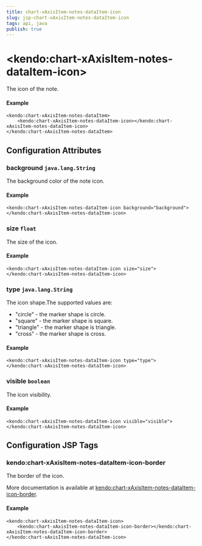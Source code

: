 ```yaml
---
title: chart-xAxisItem-notes-dataItem-icon
slug: jsp-chart-xAxisItem-notes-dataItem-icon
tags: api, java
publish: true
---
```


# \<kendo:chart-xAxisItem-notes-dataItem-icon\>

The icon of the note.

#### Example
    <kendo:chart-xAxisItem-notes-dataItem>
        <kendo:chart-xAxisItem-notes-dataItem-icon></kendo:chart-xAxisItem-notes-dataItem-icon>
    </kendo:chart-xAxisItem-notes-dataItem>

## Configuration Attributes

### background `java.lang.String`

The background color of the note icon.

#### Example
    <kendo:chart-xAxisItem-notes-dataItem-icon background="background">
    </kendo:chart-xAxisItem-notes-dataItem-icon>

### size `float`

The size of the icon.

#### Example
    <kendo:chart-xAxisItem-notes-dataItem-icon size="size">
    </kendo:chart-xAxisItem-notes-dataItem-icon>

### type `java.lang.String`

The icon shape.The supported values are:
* "circle" - the marker shape is circle.
* "square" - the marker shape is square.
* "triangle" - the marker shape is triangle.
* "cross" - the marker shape is cross.

#### Example
    <kendo:chart-xAxisItem-notes-dataItem-icon type="type">
    </kendo:chart-xAxisItem-notes-dataItem-icon>

### visible `boolean`

The icon visibility.

#### Example
    <kendo:chart-xAxisItem-notes-dataItem-icon visible="visible">
    </kendo:chart-xAxisItem-notes-dataItem-icon>


##  Configuration JSP Tags

### kendo:chart-xAxisItem-notes-dataItem-icon-border

The border of the icon.

More documentation is available at [kendo:chart-xAxisItem-notes-dataItem-icon-border](chart/xaxisitem-notes-dataitem-icon-border).

#### Example

    <kendo:chart-xAxisItem-notes-dataItem-icon>
        <kendo:chart-xAxisItem-notes-dataItem-icon-border></kendo:chart-xAxisItem-notes-dataItem-icon-border>
    </kendo:chart-xAxisItem-notes-dataItem-icon>

